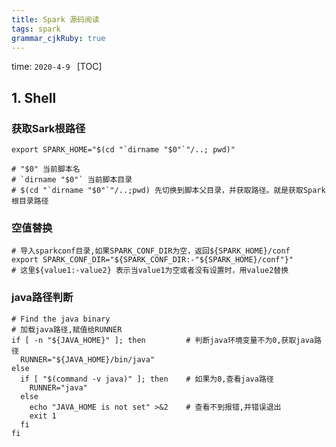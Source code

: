 ```yaml
---
title: Spark 源码阅读
tags: spark
grammar_cjkRuby: true
---
```

time: `2020-4-9 `
[TOC]

## 1. Shell
### 获取Sark根路径
``` shell
export SPARK_HOME="$(cd "`dirname "$0"`"/..; pwd)"

# "$0" 当前脚本名
# `dirname "$0"` 当前脚本目录
# $(cd "`dirname "$0"`"/..;pwd) 先切换到脚本父目录，并获取路径。就是获取Spark根目录路径
```
### 空值替换

``` shell
# 导入sparkconf目录,如果SPARK_CONF_DIR为空，返回${SPARK_HOME}/conf
export SPARK_CONF_DIR="${SPARK_CONF_DIR:-"${SPARK_HOME}/conf"}"
# 这里${value1:-value2} 表示当value1为空或者没有设置时，用value2替换 
```
### java路径判断

``` shell
# Find the java binary
# 加载java路径,赋值给RUNNER
if [ -n "${JAVA_HOME}" ]; then         # 判断java环境变量不为0,获取java路径
  RUNNER="${JAVA_HOME}/bin/java"
else
  if [ "$(command -v java)" ]; then    # 如果为0,查看java路径
    RUNNER="java"
  else
    echo "JAVA_HOME is not set" >&2    # 查看不到报错,并错误退出
    exit 1
  fi
fi

```

